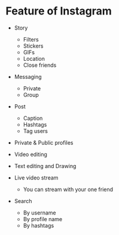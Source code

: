 # Feature of Instagram

* Story
    * Filters
    * Stickers
    * GIFs
    * Location
    * Close friends

* Messaging
    * Private
    * Group

* Post
    * Caption
    * Hashtags
    * Tag users
* Private & Public profiles

* Video editing 
* Text editing and Drawing

* Live video stream
    * You can stream with your one friend
* Search
    * By username
    * By profile name
    * By hashtags
